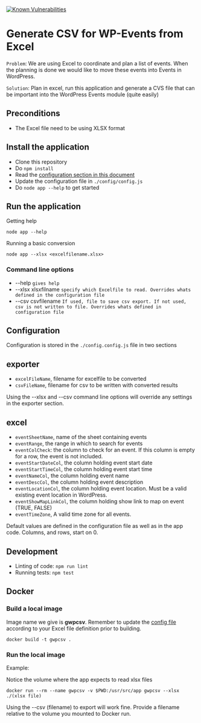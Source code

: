 [![Known Vulnerabilities](https://snyk.io/test/github/larskaare/GenerateCSVforWpEventsfromExcel/badge.svg?targetFile=package.json)](https://snyk.io/test/github/larskaare/GenerateCSVforWpEventsfromExcel?targetFile=package.json)

# Generate CSV for WP-Events from Excel

```Problem```: We are using Excel to coordinate and plan a list of events. When the planning is done we would like to move these events into Events in WordPress.

```Solution```: Plan in excel, run this application and generate a CVS file that can be important into the WordPress Events module (quite easily)

## Preconditions

* The Excel file need to be using XLSX format

## Install the application

* Clone this repository
* Do ```npm install```
* Read the [configuration section in this document](#Configuration)
* Update the configuration file in ```./config/config.js```
* Do ```node app --help``` to get started

## Run the application

Getting help
```node
node app --help
```
Running a basic conversion
```node
node app --xlsx <excelfilename.xlsx> 
```

### Command line options

* --help ```gives help``` 
* --xlsx xlsxfilname ```specify which Excelfile to read. Overrides whats defined in the configuration file```
* --csv csvfilename ```If used, file to save csv export. If not used, csv is not written to file. Overrides whats defined in configuration file```

## Configuration

Configuration is stored in the ```./config.config.js``` file in two sections

## exporter

* ```excelFileName```, filename for excelfile to be converted
* ```csvFileName```, filename for csv to be written with converted results

Using the --xlsx and --csv command line options will override any settings in the exporter section.

## excel

* ```eventSheetName```, name of the sheet containing events
* ```eventRange```, the range in which to search for events
* ```eventColCheck```: the column to check for an event. If this column is empty for a row, the event is not included.
* ```eventStartDateCol```, the column holding event start date
* ```eventStartTimeCol```, the column holding event start time
* ```eventNameCol```, the column holding event name
* ```eventDescCol```, the column holding event description
* ```eventLocationCol```, the column holding event location. Must be a valid existing event location in WordPress.
* ```eventShowMapLinkCol```, the column holding  show link to map on event (TRUE, FALSE)
* ```eventTimeZone```, A valid time zone for all events.

Default values are defined in the configuration file  as well as in the app code. Columns, and rows, start on 0.

## Development

* Linting of code: ```npm run lint```
* Running tests: ```npm test```


## Docker

### Build a local image

Image name we give is **gwpcsv**. Remember to update the [config file](#Configuration) according to your Excel file definition prior to building.

```node
docker build -t gwpcsv .
```

### Run the local image

Example:

Notice the volume where the app expects to read xlsx files

```node
docker run --rm --name gwpcsv -v $PWD:/usr/src/app gwpcsv --xlsx ./(xlsx file)
```

Using the --csv (filename) to export will work fine. Provide a filename relative to the volume you mounted to Docker run.